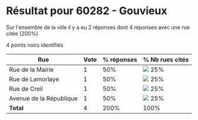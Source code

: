 # Résultat pour 60282 - Gouvieux

Sur l'ensemble de la ville il y a eu 2 réponses dont 4 réponses avec une rue citée (200%)

4 points noirs identifiés

| Rue | Vote | % réponses | % Nb rues cités|
|-----|------|------------|----------------|
| Rue de la Mairie | 1 | 50% | <img src="../../img/bar_25.gif" />&nbsp;25%|
| Rue de Lamorlaye | 1 | 50% | <img src="../../img/bar_25.gif" />&nbsp;25%|
| Rue de Creil | 1 | 50% | <img src="../../img/bar_25.gif" />&nbsp;25%|
| Avenue de la République | 1 | 50% | <img src="../../img/bar_25.gif" />&nbsp;25%|
| **Total** | 4 | 200% | 100%|
